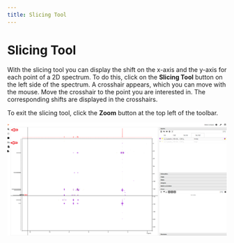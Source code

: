 ```yaml
---
title: Slicing Tool
---
```


# Slicing Tool

With the slicing tool you can display the shift on the x-axis and the y-axis for each point of a 2D spectrum. To do this, click on the **Slicing Tool** button on the left side of the spectrum. A crosshair appears, which you can move with the mouse. Move the crosshair to the point you are interested in. The corresponding shifts are displayed in the crosshairs.

To exit the slicing tool, click the **Zoom** button at the top left of the toolbar.

![Slic1](./Slic1.svg)
